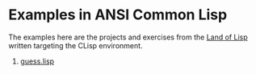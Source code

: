 # Examples in ANSI Common Lisp

The examples here are the projects and exercises from the [Land of Lisp](http://landoflisp.com) written targeting the CLisp environment.

1. [guess.lisp](guess.lisp)
